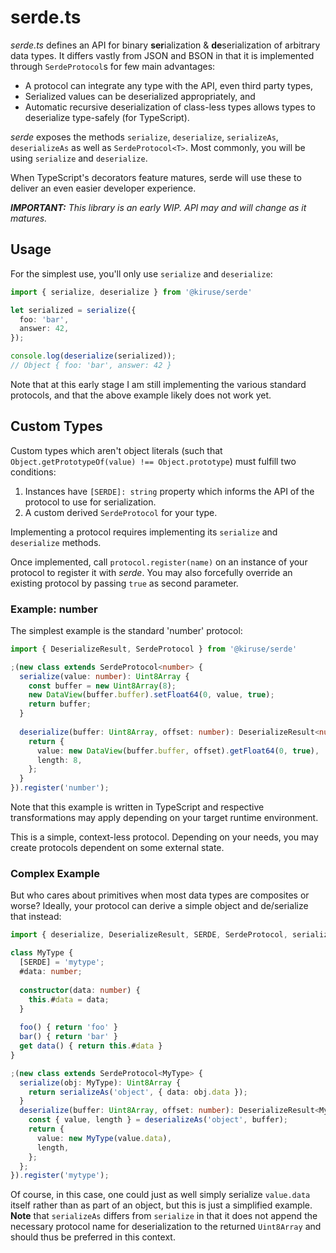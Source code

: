 # serde.ts
*serde.ts* defines an API for binary **ser**ialization & **de**serialization of arbitrary data types. It differs vastly from JSON and BSON in that it is implemented through `SerdeProtocol`s for few main advantages:

- A protocol can integrate any type with the API, even third party types,
- Serialized values can be deserialized appropriately, and
- Automatic recursive deserialization of class-less types allows types to deserialize type-safely (for TypeScript).

*serde* exposes the methods `serialize`, `deserialize`, `serializeAs`, `deserializeAs` as well as `SerdeProtocol<T>`. Most commonly, you will be using `serialize` and `deserialize`.

When TypeScript's decorators feature matures, serde will use these to deliver an even easier developer experience.

***IMPORTANT:** This library is an early WIP. API may and will change as it matures.*

## Usage
For the simplest use, you'll only use `serialize` and `deserialize`:

```typescript
import { serialize, deserialize } from '@kiruse/serde'

let serialized = serialize({
  foo: 'bar',
  answer: 42,
});

console.log(deserialize(serialized));
// Object { foo: 'bar', answer: 42 }
```

Note that at this early stage I am still implementing the various standard protocols, and that the above example likely does not work yet.

## Custom Types
Custom types which aren't object literals (such that `Object.getPrototypeOf(value) !== Object.prototype`) must fulfill two conditions:

1. Instances have `[SERDE]: string` property which informs the API of the protocol to use for serialization.
2. A custom derived `SerdeProtocol` for your type.

Implementing a protocol requires implementing its `serialize` and `deserialize` methods.

Once implemented, call `protocol.register(name)` on an instance of your protocol to register it with *serde*. You may also forcefully override an existing protocol by passing `true` as second parameter.

### Example: number
The simplest example is the standard 'number' protocol:

```typescript
import { DeserializeResult, SerdeProtocol } from '@kiruse/serde'

;(new class extends SerdeProtocol<number> {
  serialize(value: number): Uint8Array {
    const buffer = new Uint8Array(8);
    new DataView(buffer.buffer).setFloat64(0, value, true);
    return buffer;
  }
  
  deserialize(buffer: Uint8Array, offset: number): DeserializeResult<number> {
    return {
      value: new DataView(buffer.buffer, offset).getFloat64(0, true),
      length: 8,
    };
  }
}).register('number');
```

Note that this example is written in TypeScript and respective transformations may apply depending on your target runtime environment.

This is a simple, context-less protocol. Depending on your needs, you may create protocols dependent on some external state.

### Complex Example
But who cares about primitives when most data types are composites or worse? Ideally, your protocol can derive a simple object and de/serialize that instead:

```typescript
import { deserialize, DeserializeResult, SERDE, SerdeProtocol, serialize } from '@kiruse/serde'

class MyType {
  [SERDE] = 'mytype';
  #data: number;
  
  constructor(data: number) {
    this.#data = data;
  }
  
  foo() { return 'foo' }
  bar() { return 'bar' }
  get data() { return this.#data }
}

;(new class extends SerdeProtocol<MyType> {
  serialize(obj: MyType): Uint8Array {
    return serializeAs('object', { data: obj.data });
  }
  deserialize(buffer: Uint8Array, offset: number): DeserializeResult<MyType> {
    const { value, length } = deserializeAs('object', buffer);
    return {
      value: new MyType(value.data),
      length,
    };
  };
}).register('mytype');
```

Of course, in this case, one could just as well simply serialize `value.data` itself rather than as part of an object, but this is just a simplified example. **Note** that `serializeAs` differs from `serialize` in that it does not append the necessary protocol name for deserialization to the returned `Uint8Array` and should thus be preferred in this context.
